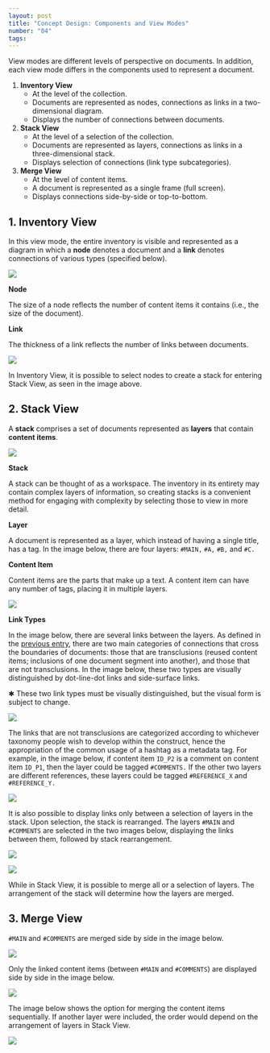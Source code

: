 ```yaml
---
layout: post
title: "Concept Design: Components and View Modes"
number: "04"
tags:
---
```


View modes are different levels of perspective on documents. In addition, each view mode differs in the components used to represent a document.

1. **Inventory View**
	- At the level of the collection.
	- Documents are represented as nodes, connections as links in a two-dimensional diagram.
	- Displays the number of connections between documents.
2. **Stack View**
	- At the level of a selection of the collection.
	- Documents are represented as layers, connections as links in a three-dimensional stack.
	- Displays selection of connections (link type subcategories).
3. **Merge View**
	- At the level of content items.
	- A document is represented as a single frame (full screen).
	- Displays connections side-by-side or top-to-bottom.

## 1. Inventory View

In this view mode, the entire inventory is visible and represented as a diagram in which a **node** denotes a document and a **link** denotes connections of various types (specified below).

![](assets/BP_01.png)

**Node**

The size of a node reflects the number of content items it contains (i.e., the size of the document).

**Link**

The thickness of a link reflects the number of links between documents.

![](assets/BP_02.png)

In Inventory View, it is possible to select nodes to create a stack for entering Stack View, as seen in the image above.

## 2. Stack View

A **stack** comprises a set of documents represented as **layers** that contain **content items**.

![](assets/BP_A.png)

**Stack**

A stack can be thought of as a workspace. The inventory in its entirety may contain complex layers of information, so creating stacks is a convenient method for engaging with complexity by selecting those to view in more detail.

**Layer**

A document is represented as a layer, which instead of having a single title, has a tag. In the image below, there are four layers: `#MAIN,` `#A,` `#B,` and `#C.`

**Content Item**

Content items are the parts that make up a text. A content item can have any number of tags, placing it in multiple layers.

![](assets/BP_B.png)

**Link Types**

In the image below, there are several links between the layers. As defined in the [previous entry](3), there are two main categories of connections that cross the boundaries of documents: those that are transclusions (reused content items; inclusions of one document segment into another), and those that are not transclusions. In the image below, these two types are visually distinguished by dot-line-dot links and side-surface links.

&#10033; These two link types must be visually distinguished, but the visual form is subject to change.

![](assets/BP_C.png)

The links that are not transclusions are categorized according to whichever taxonomy people wish to develop within the construct, hence the appropriation of the common usage of a hashtag as a metadata tag. For example, in the image below, if content item `ID_P2` is a comment on content item `ID_P1`, then the layer could be tagged `#COMMENTS.` If the other two layers are different references, these layers could be tagged `#REFERENCE_X` and `#REFERENCE_Y.`

![](assets/BP_D.png)

It is also possible to display links only between a selection of layers in the stack. Upon selection, the stack is rearranged. The layers `#MAIN` and `#COMMENTS` are selected in the two images below, displaying the links between them, followed by stack rearrangement.

![](assets/BP_X.png)

![](assets/BP_X2.png)

While in Stack View, it is possible to merge all or a selection of layers. The arrangement of the stack will determine how the layers are merged.

## 3. Merge View

`#MAIN` and `#COMMENTS` are merged side by side in the image below.

![](assets/BP_Y.png)

Only the linked content items (between `#MAIN` and `#COMMENTS`) are displayed side by side in the image below.

![](assets/BP_Z1.png)

The image below shows the option for merging the content items sequentially. If another layer were included, the order would depend on the arrangement of layers in Stack View.

![](assets/BP_Z2.png)
